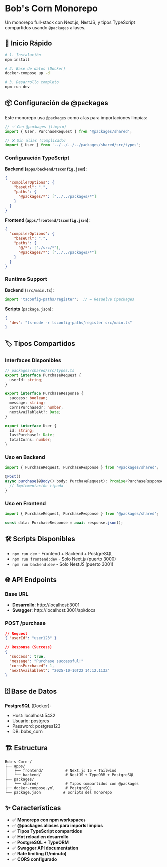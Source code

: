# Bob's Corn Monorepo

Un monorepo full-stack con Next.js, NestJS, y tipos TypeScript compartidos usando `@packages` aliases.

## 🚀 Inicio Rápido

```bash
# 1. Instalación
npm install

# 2. Base de datos (Docker)
docker-compose up -d

# 3. Desarrollo completo
npm run dev
```

## 📦 Configuración de @packages

Este monorepo usa `@packages` como alias para importaciones limpias:

```typescript
// ✅ Con @packages (limpio)
import { User, PurchaseRequest } from '@packages/shared';

// ❌ Sin alias (complicado) 
import { User } from '../../../../packages/shared/src/types';
```

### Configuración TypeScript

**Backend (`apps/backend/tsconfig.json`)**:
```json
{
  "compilerOptions": {
    "baseUrl": ".",
    "paths": {
      "@packages/*": ["../../packages/*"]
    }
  }
}
```

**Frontend (`apps/frontend/tsconfig.json`)**:
```json
{
  "compilerOptions": {
    "baseUrl": ".",
    "paths": {
      "@/*": ["./src/*"],
      "@packages/*": ["../../packages/*"]
    }
  }
}
```

### Runtime Support

**Backend** (`src/main.ts`):
```typescript
import 'tsconfig-paths/register';  // ← Resuelve @packages
```

**Scripts** (`package.json`):
```json
{
  "dev": "ts-node -r tsconfig-paths/register src/main.ts"
}
```

## 🏷️ Tipos Compartidos

### Interfaces Disponibles

```typescript
// packages/shared/src/types.ts
export interface PurchaseRequest {
  userId: string;
}

export interface PurchaseResponse {
  success: boolean;
  message: string;
  cornsPurchased?: number;
  nextAvailableAt?: Date;
}

export interface User {
  id: string;
  lastPurchase?: Date;
  totalCorns: number;
}
```

### Uso en Backend

```typescript
import { PurchaseRequest, PurchaseResponse } from '@packages/shared';

@Post()
async purchase(@Body() body: PurchaseRequest): Promise<PurchaseResponse> {
  // Implementación tipada
}
```

### Uso en Frontend

```typescript
import { PurchaseRequest, PurchaseResponse } from '@packages/shared';

const data: PurchaseResponse = await response.json();
```

## 🛠️ Scripts Disponibles

- `npm run dev` - Frontend + Backend + PostgreSQL
- `npm run frontend:dev` - Solo Next.js (puerto 3000)
- `npm run backend:dev` - Solo NestJS (puerto 3001)

## 🌐 API Endpoints

### Base URL
- **Desarrollo**: http://localhost:3001
- **Swagger**: http://localhost:3001/api/docs

### POST /purchase
```json
// Request
{ "userId": "user123" }

// Response (Success)
{
  "success": true,
  "message": "Purchase successful!",
  "cornsPurchased": 1,
  "nextAvailableAt": "2025-10-16T22:14:12.113Z"
}
```

## 🗄️ Base de Datos

**PostgreSQL** (Docker):
- Host: localhost:5432
- Usuario: postgres
- Password: postgres123
- DB: bobs_corn

## 🏗️ Estructura

```
Bob-s-Corn-/
├── apps/
│   ├── frontend/          # Next.js 15 + Tailwind
│   └── backend/           # NestJS + TypeORM + PostgreSQL
├── packages/
│   └── shared/            # Tipos compartidos con @packages
├── docker-compose.yml     # PostgreSQL
└── package.json          # Scripts del monorepo
```

## ✨ Características

- ✅ **Monorepo con npm workspaces**
- ✅ **@packages aliases para imports limpios**
- ✅ **Tipos TypeScript compartidos**
- ✅ **Hot reload en desarrollo**
- ✅ **PostgreSQL + TypeORM**
- ✅ **Swagger API documentation**
- ✅ **Rate limiting (1/minuto)**
- ✅ **CORS configurado**
